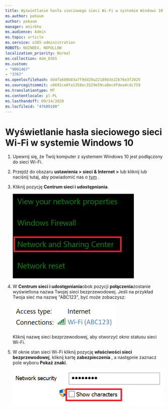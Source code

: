 ```yaml
---
title: Wyświetlanie hasła sieciowego sieci Wi-Fi w systemie Windows 10
ms.author: pebaum
author: pebaum
manager: mnirkhe
ms.audience: Admin
ms.topic: article
ms.service: o365-administration
ROBOTS: NOINDEX, NOFOLLOW
localization_priority: Normal
ms.collection: Adm_O365
ms.custom:
- "9001467"
- "3767"
ms.openlocfilehash: dd4fa680b03a7f9dd29a22189b3e22b76e3f2025
ms.sourcegitcommit: c6692ce0fa1358ec3529e59ca0ecdfdea4cdc759
ms.translationtype: MT
ms.contentlocale: pl-PL
ms.lasthandoff: 09/14/2020
ms.locfileid: "47689100"
---
```

# <a name="view-wi-fi-network-password-in-windows-10"></a>Wyświetlanie hasła sieciowego sieci Wi-Fi w systemie Windows 10

1. Upewnij się, że Twój komputer z systemem Windows 10 jest podłączony do sieci Wi-Fi.

2. Przejdź do obszaru **ustawienia > sieci & Internet >** lub kliknij lub naciśnij tutaj, aby powiadomić nas o [tym](ms-settings:network?activationSource=GetHelp) .

3. Kliknij pozycję **Centrum sieci i udostępniania**.

    ![Centrum sieci i udostępniania.](media/network-sharing-center.png)

4. W **Centrum sieci i udostępniania**obok pozycji **połączenia**zostanie wyświetlona nazwa Twojej sieci bezprzewodowej. Jeśli na przykład Twoja sieć ma nazwę "ABC123", być może zobaczysz:

    ![Połączenia sieciowe.](media/network-connections.png)

    Kliknij nazwę sieci bezprzewodowej, aby otworzyć okno statusu sieci Wi-Fi. 

5. W oknie stan sieci Wi-Fi kliknij pozycję **właściwości sieci bezprzewodowej**, kliknij kartę **zabezpieczenia** , a następnie zaznacz pole wyboru **Pokaż znaki**.

    ![Pokaż znaki hasła sieci Wi-Fi.](media/show-password-characters.png)

